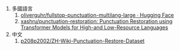1. 多國語言
	1. [oliverguhr/fullstop-punctuation-multilang-large · Hugging Face](https://huggingface.co/oliverguhr/fullstop-punctuation-multilang-large)
	2. [xashru/punctuation-restoration: Punctuation Restoration using Transformer Models for High-and Low-Resource Languages](https://github.com/xashru/punctuation-restoration?tab=readme-ov-file)
2. 中文
	1. [p208p2002/ZH-Wiki-Punctuation-Restore-Dataset](https://github.com/p208p2002/ZH-Wiki-Punctuation-Restore-Dataset)